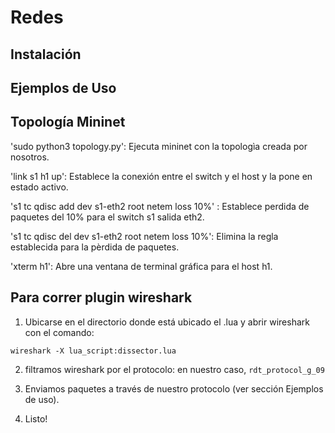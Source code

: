 # Redes

## Instalación

## Ejemplos de Uso

## Topología Mininet

'sudo python3 topology.py': Ejecuta mininet con la topologìa creada por nosotros.

'link s1 h1 up': Establece la conexión entre el switch y el host y la pone en estado activo.

's1 tc qdisc add dev s1-eth2 root netem loss 10%' : Establece perdida de paquetes del 10% para el switch s1 salida eth2.

's1 tc qdisc del dev s1-eth2 root netem loss 10%': Elimina la regla establecida para la pèrdida de paquetes.

'xterm h1': Abre una ventana de terminal gráfica para el host h1.

## Para correr plugin wireshark

1. Ubicarse en el directorio donde está ubicado el <dissector>.lua y abrir wireshark con el comando:

```
wireshark -X lua_script:dissector.lua
```

2. filtramos wireshark por el protocolo: en nuestro caso, `rdt_protocol_g_09`

3. Enviamos paquetes a través de nuestro protocolo (ver sección Ejemplos de uso).

4. Listo!